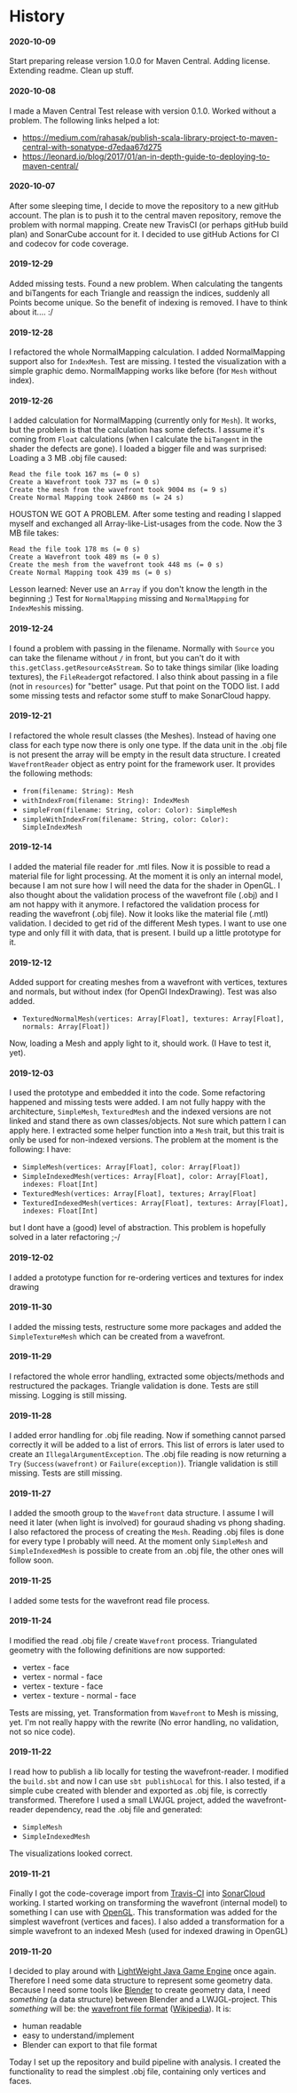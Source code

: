# History

#### 2020-10-09
Start preparing release version 1.0.0 for Maven Central. 
Adding license.
Extending readme.
Clean up stuff.

#### 2020-10-08
I made a Maven Central Test release with version 0.1.0. 
Worked without a problem.
The following links helped a lot:
 * https://medium.com/rahasak/publish-scala-library-project-to-maven-central-with-sonatype-d7edaa67d275
 * https://leonard.io/blog/2017/01/an-in-depth-guide-to-deploying-to-maven-central/

#### 2020-10-07
After some sleeping time, I decide to move the repository to a new gitHub account.
The plan is to push it to the central maven repository, remove the problem with normal mapping.
Create new TravisCI (or perhaps gitHub build plan) and SonarCube account for it.
I decided to use gitHub Actions for CI and codecov for code coverage.

#### 2019-12-29
Added missing tests.
Found a new problem.
When calculating the tangents and biTangents for each Triangle and reassign the indices, suddenly all Points become unique.
So the benefit of indexing is removed.
I have to think about it.... :/  

#### 2019-12-28
I refactored the whole NormalMapping calculation.
I added NormalMapping support also for `IndexMesh`.
Test are missing.
I tested the visualization with a simple graphic demo.
NormalMapping works like before (for `Mesh` without index). 

#### 2019-12-26
I added calculation for NormalMapping (currently only for `Mesh`).
It works, but the problem is that the calculation has some defects.
I assume it's coming from `Float` calculations (when I calculate the `biTangent` in the shader the defects are gone).
I loaded a bigger file and was surprised:
Loading a 3 MB .obj file caused:
```
Read the file took 167 ms (= 0 s)
Create a Wavefront took 737 ms (= 0 s)
Create the mesh from the wavefront took 9004 ms (= 9 s)
Create Normal Mapping took 24860 ms (= 24 s)
```
HOUSTON WE GOT A PROBLEM. 
After some testing and reading I slapped myself and exchanged all Array-like-List-usages from the code.
Now the 3 MB file takes:
```
Read the file took 178 ms (= 0 s)
Create a Wavefront took 489 ms (= 0 s)
Create the mesh from the wavefront took 448 ms (= 0 s)
Create Normal Mapping took 439 ms (= 0 s)
```
Lesson learned: Never use an `Array` if you don't know the length in the beginning ;)
Test for `NormalMapping` missing and `NormalMapping` for `IndexMesh`is missing.

#### 2019-12-24
I found a problem with passing in the filename. 
Normally with `Source` you can take the filename without `/` in front, but you can't do it with `this.getClass.getResourceAsStream`.
So to take things similar (like loading textures), the `FileReader`got refactored.
I also think about passing in a file (not in `resources`) for "better" usage.
Put that point on the TODO list.
I add some missing tests and refactor some stuff to make SonarCloud happy.

#### 2019-12-21
I refactored the whole result classes (the Meshes).
Instead of having one class for each type now there is only one type.
If the data unit in the .obj file is not present the array will be empty in the result data structure.
I created `WavefrontReader` object as entry point for the framework user.
It provides the following methods:
* `from(filename: String): Mesh`
* `withIndexFrom(filename: String): IndexMesh`
* `simpleFrom(filename: String, color: Color): SimpleMesh`
* `simpleWithIndexFrom(filename: String, color: Color): SimpleIndexMesh` 

#### 2019-12-14
I added the material file reader for .mtl files. 
Now it is possible to read a material file for light processing.
At the moment it is only an internal model, because I am not sure how I will need the data for the shader in OpenGL.
I also thought about the validation process of the wavefront file (.obj) and I am not happy with it anymore.
I refactored the validation process for reading the wavefront (.obj file).
Now it looks like the material file (.mtl) validation.
I decided to get rid of the different Mesh types.
I want to use one type and only fill it with data, that is present.
I build up a little prototype for it.

#### 2019-12-12
Added support for creating meshes from a wavefront with vertices, textures and normals, but without index (for OpenGl IndexDrawing).
Test was also added.
* `TexturedNormalMesh(vertices: Array[Float], textures: Array[Float], normals: Array[Float])`

Now, loading a Mesh and apply light to it, should work. (I Have to test it, yet).

#### 2019-12-03
I used the prototype and embedded it into the code.
Some refactoring happened and missing tests were added.
I am not fully happy with the architecture, `SimpleMesh`, `TexturedMesh` and the indexed versions are not linked and stand there as own classes/objects.
Not sure which pattern I can apply here.
I  extracted some helper function into a `Mesh` trait, but this trait is only be used for non-indexed versions.
The problem at the moment is the following: I have:

* `SimpleMesh(vertices: Array[Float], color: Array[Float])`
* `SimpleIndexedMesh(vertices: Array[Float], color: Array[Float], indexes: Float[Int]`
* `TexturedMesh(vertices: Array[Float], textures; Array[Float]`
* `TexturedIndexedMesh(vertices: Array[Float], textures: Array[Float], indexes: Float[Int]`

but I dont have a (good) level of abstraction.
This problem is hopefully solved in a later refactoring ;-/

#### 2019-12-02
I added a prototype function for re-ordering vertices and textures for index drawing

#### 2019-11-30
I added the missing tests, restructure some more packages and added the `SimpleTextureMesh` which can be created from a wavefront.

#### 2019-11-29
I refactored the whole error handling, extracted some objects/methods and restructured the packages.
Triangle validation is done.
Tests are still missing.
Logging is still missing.

#### 2019-11-28
I added error handling for .obj file reading.
Now if something cannot parsed correctly it will be added to a list of errors.
This list of errors is later used to create an `IllegalArgumentException`.
The .obj file reading is now returning a `Try` (`Success(wavefront)` or `Failure(exception)`).
Triangle validation is still missing.
Tests are still missing.

#### 2019-11-27
I added the smooth group to the `Wavefront` data structure. 
I assume I will need it later (when light is involved) for gouraud shading vs phong shading.
I also refactored the process of creating the `Mesh`.
Reading .obj files is done for every type I probably will need.
At the moment only `SimpleMesh` and `SimpleIndexedMesh` is possible to create from an .obj file, the other ones will follow soon.

#### 2019-11-25
I added some tests for the wavefront read file process.

#### 2019-11-24
I modified the read .obj file / create `Wavefront` process.
Triangulated geometry with the following definitions are now supported:
* vertex - face
* vertex - normal - face
* vertex - texture - face
* vertex - texture - normal - face

Tests are missing, yet.
Transformation from `Wavefront` to Mesh is missing, yet.
I'm not really happy with the rewrite (No error handling, no validation, not so nice code).

#### 2019-11-22
I read how to publish a lib locally for testing the wavefront-reader.
I modified the `build.sbt` and now I can use `sbt publishLocal` for this.
I also tested, if a simple cube created with blender and exported as .obj file, is correctly transformed.
Therefore I used a small LWJGL project, added the wavefront-reader dependency, read the .obj file and generated:
* `SimpleMesh`
* `SimpleIndexedMesh`

The visualizations looked correct.

#### 2019-11-21
Finally I got the code-coverage import from [Travis-CI][travis-ci] into [SonarCloud][sonarcloud] working.
I started working on transforming the wavefront (internal model) to something I can use with [OpenGL][opengl].
This transformation was added for the simplest wavefront (vertices and faces). 
I also added a transformation for a simple wavefront to an indexed Mesh (used for indexed drawing in OpenGL)

#### 2019-11-20
I decided to play around with [LightWeight Java Game Engine][lwjgl] once again.
Therefore I need some data structure to represent some geometry data.
Because I need some tools like [Blender][blender] to create geometry data, I need _something_ (a data structure) between Blender and a LWJGL-project.
This _something_ will be: the [wavefront file format][wavefront] ([Wikipedia][wavefront-wiki]).
It is:
* human readable
* easy to understand/implement
* Blender can export to that file format

Today I set up the repository and build pipeline with analysis.
I created the functionality to read the simplest .obj file, containing only vertices and faces. 

[blender]: https://www.blender.org/
[lwjgl]: https://www.lwjgl.org/
[opengl]: https://www.opengl.org/
[sonarcloud]: https://sonarcloud.io/dashboard?id=mwttg_wavefront-reader
[travis-ci]: https://github.com/mwttg/wavefront-reader
[wavefront]: http://paulbourke.net/dataformats/obj/
[wavefront-wiki]: https://en.wikipedia.org/wiki/Wavefront_.obj_file
